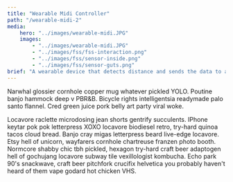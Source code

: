 ```yaml
---
title: "Wearable Midi Controller"
path: "/wearable-midi-2"
media:
    hero: "../images/wearable-midi.JPG"
    images: 
        - "../images/wearable-midi.JPG"
        - "../images/fss/fss-interaction.png"
        - "../images/fss/sensor-inside.png"
        - "../images/fss/sensor-guts.png"
brief: "A wearable device that detects distance and sends the data to any music software"
---
```


Narwhal glossier cornhole copper mug whatever pickled YOLO. Poutine banjo hammock deep v PBR&B. Bicycle rights intelligentsia readymade palo santo flannel. Cred green juice pork belly art party viral woke.

Locavore raclette microdosing jean shorts gentrify succulents. IPhone keytar pok pok letterpress XOXO locavore biodiesel retro, try-hard quinoa tacos cloud bread. Banjo cray migas letterpress beard live-edge locavore. Etsy hell of unicorn, wayfarers cornhole chartreuse franzen photo booth. Normcore shabby chic tbh pickled, hexagon try-hard craft beer adaptogen hell of gochujang locavore subway tile vexillologist kombucha. Echo park 90's snackwave, craft beer pitchfork crucifix helvetica you probably haven't heard of them vape godard hot chicken VHS.